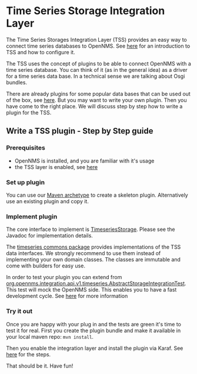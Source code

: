 # Time Series Storage Integration Layer
The Time Series Storages Integration Layer (TSS) provides an easy way to connect time series databases to OpenNMS.
See [here](https://docs.opennms.org/opennms/releases/26.1.0/guide-admin/guide-admin.html#ga-opennms-operation-timeseries) for an introduction to TSS and how to configure it.

The TSS uses the concept of plugins to be able to connect OpenNMS with a time series database.
You can think of it (as in the general idea) as a driver for a time series data base.
In a technical sense we are talking about Osgi bundles.

There are already plugins for some popular data bases that can be used out of the box, see [here](https://docs.opennms.org/opennms/releases/26.1.0/guide-admin/guide-admin.html#ga-opennms-operation-timeseries).
But you may want to write your own plugin.
Then you have come to the right place.
We will discuss step by step how to write a plugin for the TSS.

## Write a TSS plugin - Step by Step guide
### Prerequisites
* OpenNMS is installed, and you are familiar with it's usage
* the TSS layer is enabled, see [here](https://docs.opennms.org/opennms/releases/26.1.0/guide-admin/guide-admin.html#ga-opennms-operation-timeseries)

### Set up plugin
You can use our [Maven archetype](../../../../../../../../../../README.md#building-a-new-plugin) to create a skeleton plugin.
Alternatively use an existing plugin and copy it.

### Implement plugin
The core interface to implement is [TimeseriesStorage](TimeSeriesStorage.java).
Please see the Javadoc for implementation details.

The [timeseries commons package](../../../../../../../../../../common/src/main/java/org/opennms/integration/api/v1/timeseries/immutables) provides implementations of the TSS data interfaces.
We strongly recommend to use them instead of implementing your own domain classes.
The classes are immutable and come with builders for easy use.

In order to test your plugin you can extend from [org.opennms.integration.api.v1.timeseries.AbstractStorageIntegrationTest](/test-suites/tss-tests/src/main/java/org/opennms/integration/api/v1/timeseries/AbstractStorageIntegrationTest.java).
This test will mock the OpenNMS side.
This enables you to have a fast development cycle.
See [here](../../../../../../../../../../test-suites/tss-tests/README.md) for more information

### Try it out
Once you are happy with your plug in and the tests are green it's time to test it for real.
First you create the plugin bundle and make it available in your local maven repo:
`mvn install`.

Then you enable the integration layer and install the plugin via Karaf.
See [here](https://docs.opennms.org/opennms/releases/26.1.0/guide-admin/guide-admin.html#ga-opennms-operation-timeseries) for the steps.

That should be it.
Have fun!
